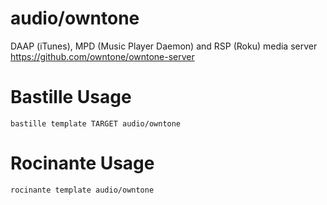 # audio/owntone
DAAP (iTunes), MPD (Music Player Daemon) and RSP (Roku) media server
https://github.com/owntone/owntone-server

# Bastille Usage
```shell
bastille template TARGET audio/owntone
```

# Rocinante Usage
```shell
rocinante template audio/owntone
```
